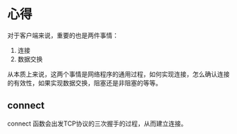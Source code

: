 # 心得

对于客户端来说，重要的也是两件事情：

1. 连接
2. 数据交换

从本质上来说，这两个事情是网络程序的通用过程，如何实现连接，怎么确认连接的有效性，如果实现数据交换，阻塞还是非阻塞的等等。

## connect

connect 函数会出发TCP协议的三次握手的过程，从而建立连接。
